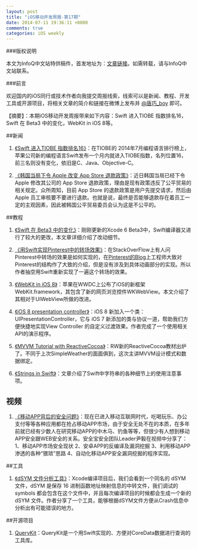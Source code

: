 ```yaml
---
layout: post
title: "iOS移动开发周报-第17期"
date: 2014-07-11 19:36:11 +0800
comments: true
categories: iOS weekly
---
```


###版权说明

本文为InfoQ中文站特供稿件，首发地址为：[文章链接](http://www.infoq.com/cn/news/2014/07/swift-beta3-change)。如需转载，请与InfoQ中文站联系。

###前言

欢迎国内的iOS同行或技术作者向我提交周报线索，线索可以是新闻、教程、开发工具或开源项目，将相关文章的简介和链接在微博上发布并 [@唐巧_boy](http://weibo.com/tangqiaoboy) 即可。

【摘要】：本期iOS移动开发周报带来如下内容：Swift 进入TIOBE 指数排名16，Swift 在 Beta3 中的变化，WebKit in iOS 8等。

##新闻

 1. [《Swift 进入TIOBE 指数排名16》](http://www.tiobe.com/index.php/content/paperinfo/tpci/index.html)：在TIOBE的 2014年7月编程语言排行榜上，苹果公司新的编程语言Swift发布一个月内就进入TIOBE指数，名列位置16，前三名则没有变化，依旧是C、Java、Objective-C。

 1. [《韩国当局下令 Apple 改变 App Store 退款政策》](http://www.guomii.com/posts/38291)：近日韩国当局已经下令 Apple 修改其公司的 App Store 退款政策，理由是现有政策违反了公平贸易的相关规定。众所周知，目前 App Store 的退款政策是用户先提交请求，然后由 Apple 员工审核要不要进行退款。也就是说，最终是否能够退款存在着员工一定的主观因素，因此被韩国公平贸易委员会认为这是不公平的。

##教程

 1. [《Swift 在 Beta3 中的变化》](http://andelf.github.io/blog/2014/07/08/swift-beta3-changes/)：刚刚更新的Xcode 6 Beta3中，Swift编译器又进行了较大的更改，本文章详细介绍了改动细节。

 1. [《用Swift实现Pinterest中的转场效果》](http://www.taofengping.com/2014/07/04/pinterest-transition-swift/)：在StackOverFlow上有人问Pinterest中转场的效果是如何实现的，在[Pinterest的Blog](http://engineering.pinterest.com/post/67769846580/behind-the-pins-building-pinterest-3-0-for-ios)上工程师大致对Pinterest的结构作了大致的介绍，但是没有涉及到具体动画部分的实现。所以作者抽空用Swift重新实现了一遍这个转场的效果。

 1. [《WebKit in iOS 8》](http://www.hotobear.com/?p=741)：苹果在WWDC上公布了iOS的新框架WebKit.framework，其包含了新的网页浏览控件WKWebView。本文介绍了其相对于UIWebView所做的改进。
 
 1. [《iOS 8 presentation controller》](http://nonomori.farbox.com/post/ios-8-presentation-controller)：iOS 8 新加入一个类：UIPresentationController，它与 iOS 7 新添加的类与协议一道，帮助我们方便快捷地实现View Controller 的自定义过渡效果。作者完成了一个使用相关API的演示程序。

 1. [《MVVM Tutorial with ReactiveCocoa》](http://www.raywenderlich.com/74106/mvvm-tutorial-with-reactivecocoa-part-1)：RW新的ReactiveCocoa教材出炉了。不同于上次SimpleWeather的面面俱到，这次主讲MVVM设计模式和数据绑定。

 1. [《Strings in Swift》](http://oleb.net/blog/2014/07/swift-strings/)：文章介绍了Swift中字符串的各种细节上的使用注意事项。

## 视频

 1. [《移动APP背后的安全问题》](http://www.infoq.com/cn/presentations/security-issues-behind-mobile-app)：现在已进入移动互联网时代，吃喝玩乐、办公支付等等各种应用都在抢占移动APP市场，由于安全无处不在的本质，在多年前就已经有少数人在研究移动APP的中木马、钓鱼等等，但很少有人想到移动APP安全跟WEB安全的关系。安全宝安全团队Leader尹毅在视频中分享了： 1、移动APP市场安全现状 2、安卓APP的反编译及漏洞挖掘 3、利用移动APP渗透的各种“猥琐”思路 4、自动化移动APP安全漏洞挖掘的程序实现。

##工具

 1. [《dSYM 文件分析工具》](http://answerhuang.duapp.com/index.php/2014/07/06/dsym_tool/)：Xcode编译项目后，我们会看到一个同名的 dSYM 文件，dSYM 是保存 16 进制函数地址映射信息的中转文件，我们调试的 symbols 都会包含在这个文件中，并且每次编译项目的时候都会生成一个新的 dSYM 文件。作者分享了一个工具，能够根据dSYM文件方便从Crash信息中分析出有可能错误的地方。

##开源项目

 1. [QueryKit](https://github.com/kylef/QueryKit)：QueryKit是一个用Swift实现的、方便对CoreData数据进行查询的工具库。

